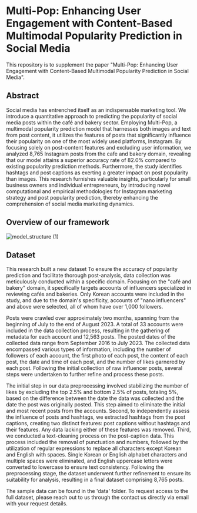 # Multi-Pop: Enhancing User Engagement with Content-Based Multimodal Popularity Prediction in Social Media
This repository is to supplement the paper "Multi-Pop: Enhancing User Engagement with Content-Based Multimodal Popularity Prediction in Social Media".


## Abstract
Social media has entrenched itself as an indispensable marketing tool. We introduce a quantitative approach to predicting the popularity of social media posts within the café and bakery sector. Employing Multi-Pop, a multimodal popularity prediction model that harnesses both images and text from post content, it utilizes the features of posts that significantly influence their popularity on one of the most widely used platforms, Instagram. By focusing solely on post-content features and excluding user information, we analyzed 8,765 Instagram posts from the cafe and bakery domain, revealing that our model attains a superior accuracy rate of 82.0% compared to existing popularity prediction methods. Furthermore, the study identifies hashtags and post captions as exerting a greater impact on post popularity than images. This research furnishes valuable insights, particularly for small business owners and individual entrepreneurs, by introducing novel computational and empirical methodologies for Instagram marketing strategy and post popularity prediction, thereby enhancing the comprehension of social media marketing dynamics.

## Overview of our framework
![model_structure (1)](https://github.com/user-attachments/assets/9252bd5c-b9ed-4595-a0fc-cdafea0fd84b)



## Dataset
This research built a new dataset To ensure the accuracy of popularity prediction and facilitate thorough post-analysis, data collection was meticulously conducted within a specific domain.
Focusing on the "café and bakery" domain, it specifically targets accounts of influencers specialized in reviewing cafés and bakeries.
Only Korean accounts were included in the study, and due to the domain's specificity, accounts of "nano influencers" and above were selected, all of whom have over 1,000 followers.

Posts were crawled over approximately two months, spanning from the beginning of July to the end of August 2023. A total of 33 accounts were included in the data collection process, resulting in the gathering of metadata for each account and 12,563 posts. The posted dates of the collected data range from September 2016 to July 2023. The collected data encompassed various types of information, including the number of followers of each account, the first photo of each post, the content of each post, the date and time of each post, and the number of likes garnered by each post. Following the initial collection of raw influencer posts, several steps were undertaken to further refine and process these posts.

The initial step in our data preprocessing involved stabilizing the number of likes by excluding the top 2.5% and bottom 2.5% of posts, totaling 5%, based on the difference between the date the data was collected and the date the post was originally posted. This step aimed to eliminate the initial and most recent posts from the accounts. Second, to independently assess the influence of posts and hashtags, we extracted hashtags from the post captions, creating two distinct features: post captions without hashtags and their features. Any data lacking either of these features was removed. Third, we conducted a text-cleaning process on the post-caption data. This process included the removal of punctuation and numbers, followed by the utilization of regular expressions to replace all characters except Korean and English with spaces. Single Korean or English alphabet characters and multiple spaces were eliminated, and English uppercase letters were converted to lowercase to ensure text consistency. Following the preprocessing stage, the dataset underwent further refinement to ensure its suitability for analysis, resulting in a final dataset comprising 8,765 posts.

The sample data can be found in the 'data' folder. To request access to the full dataset, please reach out to us through the contact us directly via email with your request details.
